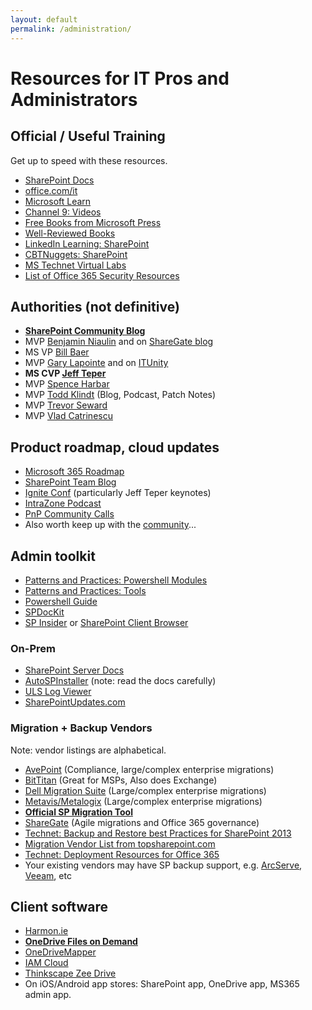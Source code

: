 ```yaml
---
layout: default
permalink: /administration/
---
```

# Resources for IT Pros and Administrators

## Official / Useful Training  

Get up to speed with these resources.

*   [SharePoint Docs](https://docs.microsoft.com/en-us/sharepoint)
*   [office.com/it](//office.com/it)
*   [Microsoft Learn](https://docs.microsoft.com/en-us/learn/)
*   [Channel 9: Videos](https://channel9.msdn.com/Tags/sharepoint)
*   [Free Books from Microsoft Press](https://blogs.msdn.microsoft.com/mssmallbiz/category/ebooks/)
*   [Well-Reviewed Books](https://www.amazon.com/s/ref=nb_sb_ss_c_2_25?url=search-alias%3Dstripbooks&field-keywords=sharepoint+administration&sprefix=sharepoint+administration%2Caps%2C910)
*   [LinkedIn Learning: SharePoint](https://www.linkedin.com/learning/search?keywords=sharepoint)
*   [CBTNuggets: SharePoint](https://www.cbtnuggets.com/search?q=sharepoint)
*   [MS Technet Virtual Labs](https://technet.microsoft.com/en-us/virtuallabs/bb467605.aspx)
*   [List of Office 365 Security Resources](https://practical365.com/office-365-security-resources/)

## Authorities (not definitive)

*   **[SharePoint Community Blog](https://techcommunity.microsoft.com/t5/Microsoft-SharePoint-Blog/bg-p/SPBlog)**
*   MVP    [Benjamin Niaulin](https://bniaulin.wordpress.com/) and on [ShareGate blog](https://sharegate.com/blog)
*   MS VP  [Bill Baer](http://blogs.technet.com/b/wbaer/)
*   MVP    [Gary Lapointe](http://blog.falchionconsulting.com) and on [ITUnity](http://www.itunity.com/users/gary-lapointe)
*   **MS CVP [Jeff Teper](https://www.microsoft.com/en-us/microsoft-365/blog/author/jeff-teper/)**
*   MVP    [Spence Harbar](http://harbar.net/)
*   MVP    [Todd Klindt](http://www.toddklindt.com) (Blog, Podcast, Patch Notes)
*   MVP    [Trevor Seward](https://thesharepointfarm.com/)
*   MVP    [Vlad Catrinescu](https://absolute-sharepoint.com/)

## Product roadmap, cloud updates


*   [Microsoft 365 Roadmap](https://www.microsoft.com/en-au/microsoft-365/roadmap?)
*   [SharePoint Team Blog](http://blogs.office.com/sharepoint/)
*   [Ignite Conf](https://www.microsoft.com/en-us/ignite) (particularly Jeff Teper keynotes)
*   [IntraZone Podcast](https://intrazone.libsyn.com/)
*   [PnP Community Calls](https://www.youtube.com/channel/UC_mKdhw-V6CeCM7gTo_Iy7w/videos)
*   Also worth keep up with the [community](/communities)...

## Admin toolkit 

*   [Patterns and Practices: Powershell Modules](https://www.powershellgallery.com/packages?q=sharepoint)
*   [Patterns and Practices: Tools](https://github.com/OfficeDev/PnP-Tools)
*   [Powershell Guide](https://docs.microsoft.com/en-us/powershell/sharepoint)
*   [SPDocKit](http://www.spdockit.com/)
*   [SP Insider](https://chrome.google.com/webstore/detail/sp-insider/gjckpigahcbffmeofjfedlffddhfidhj?hl=en) or [SharePoint Client Browser](https://github.com/bramdejager/spcb)

### On-Prem

*   [SharePoint Server Docs](https://docs.microsoft.com/en-us/sharepoint/sharepoint-server)
*   [AutoSPInstaller](http://autospinstaller.com/) (note: read the docs carefully)
*   [ULS Log Viewer](http://www.microsoft.com/en-au/download/details.aspx?id=44020)
*   [SharePointUpdates.com](https://sharepointupdates.com/)

### Migration + Backup Vendors

Note: vendor listings are alphabetical.

*   [AvePoint](http://www.avepoint.com/) (Compliance, large/complex enterprise migrations)
*   [BitTitan](https://www.bittitan.com/) (Great for MSPs, Also does Exchange)
*   [Dell Migration Suite](https://www.dell.com/learn/us/en/04/shared-content~data-sheets~en/documents~dsw-migrationsuite4sp-us-ks.pdf) (Large/complex enterprise migrations)
*   [Metavis/Metalogix](http://www.metalogix.com/) (Large/complex enterprise migrations)
*   **[Official SP Migration Tool](https://docs.microsoft.com/en-us/sharepointmigration/introducing-the-sharepoint-migration-tool)**
*   [ShareGate](http://www.sharegate.com/) (Agile migrations and Office 365 governance)
*   [Technet: Backup and Restore best Practices for SharePoint 2013](https://technet.microsoft.com/en-us/library/gg266384.aspx)
*   [Migration Vendor List from topsharepoint.com](http://www.topsharepoint.com/content-migration-tools-for-sharepoint)
*   [Technet: Deployment Resources for Office 365](https://technet.microsoft.com/en-us/library/hh852475.aspx?f=255&MSPPError=-2147217396)
*   Your existing vendors may have SP backup support, e.g. [ArcServe](https://www.google.com/search?q=arcserve+sharepoint), 
[Veeam](https://www.veeam.com/microsoft-sharepoint-recovery-explorer.html), etc


## Client software

*   [Harmon.ie](https://harmon.ie/)
*   **[OneDrive Files on Demand](https://support.office.com/en-us/article/learn-about-onedrive-files-on-demand-0e6860d3-d9f3-4971-b321-7092438fb38e)**
*   [OneDriveMapper](https://www.lieben.nu/liebensraum/onedrivemapper/)
*   [IAM Cloud](https://www.lieben.nu/liebensraum/onedrivemapper/onedrivemapper-cloud/)
*   [Thinkscape Zee Drive](http://www.thinkscape.com/)  
*   On iOS/Android app stores: SharePoint app, OneDrive app, MS365 admin app.

